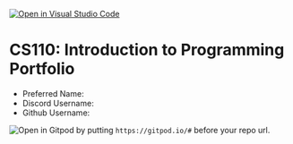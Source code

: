 [![Open in Visual Studio Code](https://classroom.github.com/assets/open-in-vscode-c66648af7eb3fe8bc4f294546bfd86ef473780cde1dea487d3c4ff354943c9ae.svg)](https://classroom.github.com/online_ide?assignment_repo_id=9868738&assignment_repo_type=AssignmentRepo)
# CS110: Introduction to Programming Portfolio

- Preferred Name:
- Discord Username:
- Github Username:

![Open in Gitpod](https://gitpod.io/button/open-in-gitpod.svg) by putting `https://gitpod.io/#` before your repo url.
